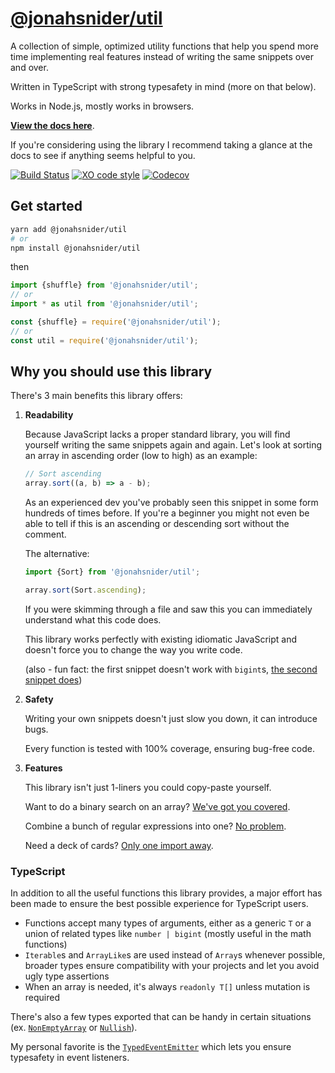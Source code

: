 # [@jonahsnider/util](https://util.jonah.pw/)

A collection of simple, optimized utility functions that help you spend more time implementing real features instead of writing the same snippets over and over.

Written in TypeScript with strong typesafety in mind (more on that below).

Works in Node.js, mostly works in browsers.

**[View the docs here](https://util.jonah.pw/)**.

If you're considering using the library I recommend taking a glance at the docs to see if anything seems helpful to you.

[![Build Status](https://github.com/jonahsnider/util/workflows/CI/badge.svg)](https://github.com/jonahsnider/util/actions)
[![XO code style](https://img.shields.io/badge/code_style-XO-5ed9c7.svg)](https://github.com/xojs/xo)
[![Codecov](https://codecov.io/gh/jonahsnider/util/branch/main/graph/badge.svg)](https://codecov.io/gh/jonahsnider/util)

## Get started

```sh
yarn add @jonahsnider/util
# or
npm install @jonahsnider/util
```

then

```js
import {shuffle} from '@jonahsnider/util';
// or
import * as util from '@jonahsnider/util';

const {shuffle} = require('@jonahsnider/util');
// or
const util = require('@jonahsnider/util');
```

## Why you should use this library

There's 3 main benefits this library offers:

1. **Readability**

   Because JavaScript lacks a proper standard library, you will find yourself writing the same snippets again and again.
   Let's look at sorting an array in ascending order (low to high) as an example:

   ```js
   // Sort ascending
   array.sort((a, b) => a - b);
   ```

   As an experienced dev you've probably seen this snippet in some form hundreds of times before.
   If you're a beginner you might not even be able to tell if this is an ascending or descending sort without the comment.

   The alternative:

   ```js
   import {Sort} from '@jonahsnider/util';

   array.sort(Sort.ascending);
   ```

   If you were skimming through a file and saw this you can immediately understand what this code does.

   This library works perfectly with existing idiomatic JavaScript and doesn't force you to change the way you write code.

   (also - fun fact: the first snippet doesn't work with `bigint`s, [the second snippet does](https://util.jonah.pw/modules#Comparable))

2. **Safety**

   Writing your own snippets doesn't just slow you down, it can introduce bugs.

   Every function is tested with 100% coverage, ensuring bug-free code.

3. **Features**

   This library isn't just 1-liners you could copy-paste yourself.

   Want to do a binary search on an array? [We've got you covered](https://util.jonah.pw/modules#binarySearch).

   Combine a bunch of regular expressions into one? [No problem](https://util.jonah.pw/modules#regExpUnion).

   Need a deck of cards? [Only one import away](https://util.jonah.pw/modules#newDeck).

### TypeScript

In addition to all the useful functions this library provides, a major effort has been made to ensure the best possible experience for TypeScript users.

- Functions accept many types of arguments, either as a generic `T` or a union of related types like `number | bigint` (mostly useful in the math functions)
- `Iterable`s and `ArrayLike`s are used instead of `Array`s whenever possible, broader types ensure compatibility with your projects and let you avoid ugly type assertions
- When an array is needed, it's always `readonly T[]` unless mutation is required

There's also a few types exported that can be handy in certain situations (ex. [`NonEmptyArray`](https://util.jonah.pw/modules#NonEmptyArray) or [`Nullish`](https://util.jonah.pw/modules#Nullish)).

My personal favorite is the [`TypedEventEmitter`](https://util.jonah.pw/interfaces/typedeventemitter) which lets you ensure typesafety in event listeners.

